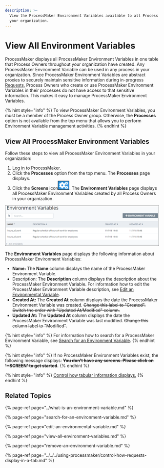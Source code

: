 ```yaml
---
description: >-
  View the ProcessMaker Environment Variables available to all Process Owners in
  your organization.
---
```


# View All Environment Variables

ProcessMaker displays all ProcessMaker Environment Variables in one table that Process Owners throughout your organization have created. Any ProcessMaker Environment Variable can be used in any process in your organization. Since ProcessMaker Environment Variables are abstract proxies to securely maintain sensitive information during in-progress [Requests](../../../using-processmaker/requests/what-is-a-request.md), Process Owners who create or use ProcessMaker Environment Variables in their processes do not have access to that sensitive information. This makes it easy to manage ProcessMaker Environment Variables.

{% hint style="info" %}
To view ProcessMaker Environment Variables, you must be a member of the Process Owner group. Otherwise, the **Processes** option is not available from the top menu that allows you to perform Environment Variable management activities.
{% endhint %}

## View All ProcessMaker Environment Variables <a id="view-all-scripts"></a>

Follow these steps to view all ProcessMaker Environment Variables in your organization:

1. ​[Log in](https://processmaker.gitbook.io/processmaker-4-community/-LPblkrcFWowWJ6HZdhC/using-processmaker/log-in#log-in) to ProcessMaker.
2. Click the **Processes** option from the top menu. The **Processes** page displays.
3. Click the **Screens** icon![](../../../.gitbook/assets/environment-variable-icon-processes.png). The **Environment Variables** page displays all ProcessMaker Environment Variables created by all Process Owners in your organization.

![Environment Variables page](../../../.gitbook/assets/environment-variables-screen-processes.png)

The **Environment Variables** page displays the following information about ProcessMaker Environment Variables:

* **Name:** The **Name** column displays the name of the ProcessMaker Environment Variable.
* Description: The **Description** column displays the description about the ProcessMaker Environment Variable. For information how to edit the ProcessMaker Environment Variable description, see [Edit an Environmental Variable](edit-an-environmental-variable.md).
* **Created At:** The **Created At** column displays the date the ProcessMaker Environment Variable was created. ~~Change this label to "Created". Switch the order with "Updated At/Modified" column.~~
* **Updated At:** The **Updated At** column displays the date the ProcessMaker Environment Variable was last modified. ~~Change this column label to "Modified".~~

{% hint style="info" %}
For information how to search for a ProcessMaker Environment Variable, see [Search for an Environment Variable](search-for-an-environment-variable.md).
{% endhint %}

{% hint style="info" %}
If no ProcessMaker Environment Variables exist, the following message displays: ~~**You don't have any screens. Please click on '+SCREEN' to get started**~~**.**
{% endhint %}

{% hint style="info" %}
[Control how tabular information displays.](../../../using-processmaker/control-how-requests-display-in-a-tab.md)
{% endhint %}

## Related Topics

{% page-ref page="../what-is-an-environment-variable.md" %}

{% page-ref page="search-for-an-environment-variable.md" %}

{% page-ref page="edit-an-environmental-variable.md" %}

{% page-ref page="view-all-environment-variables.md" %}

{% page-ref page="remove-an-environment-variable.md" %}

{% page-ref page="../../../using-processmaker/control-how-requests-display-in-a-tab.md" %}

